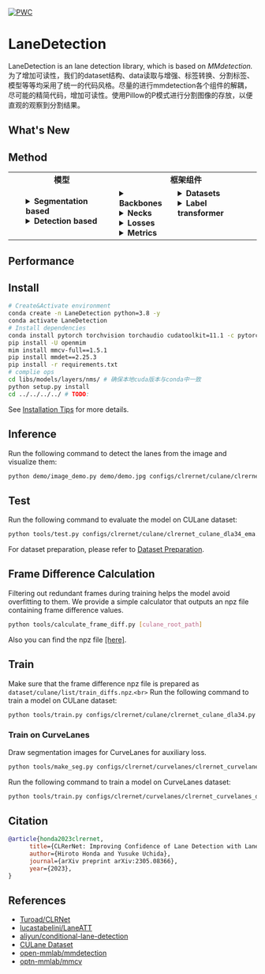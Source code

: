 [![PWC](https://img.shields.io/endpoint.svg?url=https://paperswithcode.com/badge/clrernet-improving-confidence-of-lane/lane-detection-on-culane)](https://paperswithcode.com/sota/lane-detection-on-culane?p=clrernet-improving-confidence-of-lane)

# LaneDetection

LaneDetection is an lane detection library, which is based on  *MMdetection.*  为了增加可读性，我们的dataset结构、data读取与增强、标签转换、分割标签、模型等等均采用了统一的代码风格。尽量的进行mmdetection各个组件的解耦，尽可能的精简代码，增加可读性。使用Pillow的P模式进行分割图像的存放，以便直观的观察到分割结果。

## What's New

## Method

<table align="center">
  <tbody>
    <tr align="center" valign="bottom">
      <td>
        <b>模型</b>
      </td>
      <td colspan="2">
        <b>框架组件</b>
      </td>
    </tr>
    <tr valign="top">
      <td>
        <ul>
        <details><summary><b>Segmentation based</b></summary>
          <ul>
            <li><a href="https://github.com/zkyseu/PPlanedet/tree/v3/configs/resa">RESA</a></li>
            <li><a href="https://github.com/zkyseu/PPlanedet/tree/main/configs/scnn">SCNN</a></li>
            <li><a href="https://github.com/zkyseu/PPlanedet/tree/v3/configs/erfnet">ERFNet</a></li>
            <li><a href="https://github.com/zkyseu/PPlanedet/tree/v3/configs/deeplabv3p">DeepLabV3+</a></li>
            <li><a href="https://github.com/zkyseu/PPlanedet/tree/v4/configs/rtformer">RTFormer</a></li>
          </ul>
        </details>
        <details><summary><b>Detection based</b></summary>
          <ul>
            <li><a href="https://github.com/zkyseu/PPlanedet/tree/v6/configs/ufld">UFLD</a></li>
            <li><a href="https://github.com/zkyseu/PPlanedet/tree/v6/configs/condlane">CondLane</a></li>
            <li><a href="https://github.com/zkyseu/PPlanedet/tree/v6/configs/clrnet">CLRNet</a></li>
            <li><a href="https://github.com/zkyseu/PPlanedet/tree/v6/configs/adnet">ADNet</a></li>
            <li><a href="https://github.com/zkyseu/PPlanedet/blob/v6/pplanedet/model/losses/line_iou.py">CLRerNet</a></li>
          </ul>
        </details>
      </td>
      <td>
        <details><summary><b>Backbones</b></summary>
          <ul>
            <li><a href="https://github.com/zkyseu/PPlanedet/blob/v3/pplanedet/model/backbones/resnet.py">ResNet</a></li>
            <li><a href="https://github.com/zkyseu/PPlanedet/blob/v4/pplanedet/model/backbones/convnext.py">ConvNext</a></li>
            <li><a href="https://github.com/zkyseu/PPlanedet/blob/v4/pplanedet/model/backbones/mobilenet.py">MobileNetV3</a></li>
            <li><a href="https://github.com/zkyseu/PPlanedet/blob/v4/pplanedet/model/backbones/cspresnet.py">CSPResNet</a></li>
            <li><a href="https://github.com/zkyseu/PPlanedet/blob/v5/pplanedet/model/backbones/shufflenet.py">ShuffleNet</a></li>
          </ul>
        </details>
        <details><summary><b>Necks</b></summary>
          <ul>
            <li><a href="url">FPN</a></li>
            <li><a href="url">Feature Flip Fusion</a></li>
            <li><a href="https://github.com/zkyseu/PPlanedet/blob/v5/pplanedet/model/necks/csprepbifpn.py">CSPRepbifpn</a></li>
          </ul>
        </details>
        <details><summary><b>Losses</b></summary>
          <ul>
            <li><a href="url">Binary CE Loss</a></li>
            <li><a href="url">Cross Entropy Loss</a></li>
            <li><a href="url">Focal Loss</a></li>
            <li><a href="url">MultiClassFocal Loss</a></li>
            <li><a href="url">RegL1KpLoss</a></li>
          </ul>
        </details>
        <details><summary><b>Metrics</b></summary>
          <ul>
            <li>Accuracy</li>
            <li>FP</li>
            <li>FN</li>
	    <li>F1@0.1</li>
	    <li>F1@0.5</li>
	    <li>F1@0.75</li>
          </ul>  
        </details>
      </td>
      <td>
        <details><summary><b>Datasets</b></summary>
          <ul>
            <li><a href="https://github.com/zkyseu/PPlanedet/blob/v2/pplanedet/datasets/tusimple.py">Tusimple</a></li>  
            <li><a href="https://github.com/zkyseu/PPlanedet/blob/v2/pplanedet/datasets/culane.py">CULane</a></li>
          </ul>
        </details>
        <details><summary><b>Label transformer</b></summary>
          <ul>
            <li>RandomLROffsetLABEL</li>  
          </ul>
        </details>
      </td>
    </tr>
</td>
    </tr>
  </tbody>
</table>

## Performance


## Install

```bash
# Create&Activate environment
conda create -n LaneDetection python=3.8 -y
conda activate LaneDetection
# Install dependencies
conda install pytorch torchvision torchaudio cudatoolkit=11.1 -c pytorch-lts -c nvidia
pip install -U openmim
mim install mmcv-full==1.5.1
pip install mmdet==2.25.3
pip install -r requirements.txt
# complie ops
cd libs/models/layers/nms/ # 确保本地cuda版本与conda中一致
python setup.py install
cd ../../../../ # TODO:
```

See [Installation Tips](docs/INSTALL.md) for more details.

## Inference

Run the following command to detect the lanes from the image and visualize them:

```bash
python demo/image_demo.py demo/demo.jpg configs/clrernet/culane/clrernet_culane_dla34_ema.py clrernet_culane_dla34_ema.pth --out-file=result.png
```

## Test

Run the following command to evaluate the model on CULane dataset:

```bash
python tools/test.py configs/clrernet/culane/clrernet_culane_dla34_ema.py clrernet_culane_dla34_ema.pth
```

For dataset preparation, please refer to [Dataset Preparation](docs/DATASETS.md).

## Frame Difference Calculation

Filtering out redundant frames during training helps the model avoid overfitting to them. We provide a simple calculator that outputs an npz file containing frame difference values.

```bash
python tools/calculate_frame_diff.py [culane_root_path]
```

Also you can find the npz file [[here]](https://github.com/hirotomusiker/CLRerNet/releases/download/v0.2.0/train_diffs.npz).

## Train

Make sure that the frame difference npz file is prepared as `dataset/culane/list/train_diffs.npz`.`<br>`
Run the following command to train a model on CULane dataset:

```bash
python tools/train.py configs/clrernet/culane/clrernet_culane_dla34.py
```

### Train on CurveLanes

Draw segmentation images for CurveLanes for auxiliary loss.

```bash
python tools/make_seg.py configs/clrernet/curvelanes/clrernet_curvelanes_dla34.py
```

Run the following command to train a model on CurveLanes dataset:

```bash
python tools/train.py configs/clrernet/curvelanes/clrernet_curvelanes_dla34.py
```

## Citation

```BibTeX
@article{honda2023clrernet,
      title={CLRerNet: Improving Confidence of Lane Detection with LaneIoU},
      author={Hiroto Honda and Yusuke Uchida},
      journal={arXiv preprint arXiv:2305.08366},
      year={2023},
}
```

## References

* [Turoad/CLRNet](https://github.com/Turoad/CLRNet/)
* [lucastabelini/LaneATT](https://github.com/lucastabelini/LaneATT)
* [aliyun/conditional-lane-detection](https://github.com/aliyun/conditional-lane-detection)
* [CULane Dataset](https://xingangpan.github.io/projects/CULane.html)
* [open-mmlab/mmdetection](https://github.com/open-mmlab/mmdetection)
* [optn-mmlab/mmcv](https://github.com/open-mmlab/mmcv)
